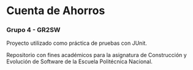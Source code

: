 # Cuenta de Ahorros
### Grupo 4 - GR2SW
Proyecto utilizado como práctica de pruebas con JUnit. 

Repositorio con fines académicos para la asignatura de Construcción y Evolución de Software de la Escuela Politécnica Nacional. 

